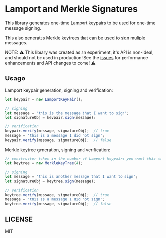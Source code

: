 # Lamport and Merkle Signatures
This library generates one-time Lamport keypairs to be used for one-time message signing.

This also generates Merkle keytrees that can be used to sign muliple messages.

NOTE: :warning: This library was created as an experiment, it's API is non-ideal, and should not be used in production! See the [issues](https://github.com/sunny-g/Lamport-Merkle.js/issues) for performance enhancements and API changes to come! :warning:

## Usage

Lamport keypair generation, signing and verification:
```js
let keypair = new LamportKeyPair();

// signing
let message = 'this is the message that I want to sign';
let signatureObj = keypair.sign(message);

// verification
keypair.verify(message, signatureObj);  // true
message = 'this is a message I did not sign';
keypair.verify(message, signatureObj);  // false
```

Merkle keytree generation, signing and verification:
```js
// constructor takes in the number of Lamport keypairs you want this tree to maintain
let keytree = new MerkleKeyTree(4);

// signing
let message = 'this is another message that I want to sign';
let signatureObj = keytree.sign(message);

// verification
keytree.verify(message, signatureObj);  // true
message = 'this is a message I did not sign';
keytree.verify(message, signatureObj);  // false
```

## LICENSE
MIT
